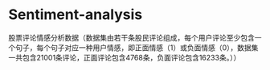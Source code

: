 # Sentiment-analysis
股票评论情感分析数据（数据集由若干条股民评论组成，每个用户评论至少包含一个句子，每个句子对应一种用户情感，即正面情感（1）或负面情感（0），数据集一共包含21001条评论，正面评论包含4768条，负面评论包含16233条。））
